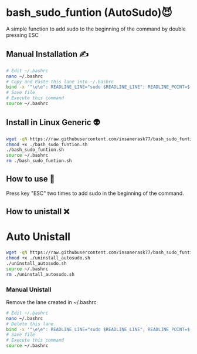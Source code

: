 # bash_sudo_funtion (AutoSudo):smiling_imp:
A simple function to add sudo to the beginning of the command by double pressing ESC

## Manual Installation :writing_hand:
```bash
# Edit ~/.bashrc
nano ~/.bashrc
# Copy and Paste this lane into ~/.bashrc
bind -x '"\e\e": READLINE_LINE="sudo $READLINE_LINE"; READLINE_POINT=$((READLINE_POINT + 5))'
# Save file
# Execute this command
source ~/.bashrc

```

## Install in Linux Generic :alien:

```bash
wget -qN https://raw.githubusercontent.com/insanerask77/bash_sudo_funtion/main/bash_sudo_funtion.sh
chmod +x ./bash_sudo_funtion.sh
./bash_sudo_funtion.sh
source ~/.bashrc
rm ./bash_sudo_funtion.sh
```

## How to use :book:

 Press key "ESC" two times to add sudo in the beginning of the command.

## How to unistall :x:
# Auto Unistall
```bash
wget -qN https://raw.githubusercontent.com/insanerask77/bash_sudo_funtion/main/uninstall_autosudo.sh
chmod +x ./uninstall_autosudo.sh
./uninstall_autosudo.sh
source ~/.bashrc
rm ./uninstall_autosudo.sh
```
### Manual Unistall
 Remove the lane created in ~/.bashrc

 ```bash
# Edit ~/.bashrc
nano ~/.bashrc
# Delete this lane
bind -x '"\e\e": READLINE_LINE="sudo $READLINE_LINE"; READLINE_POINT=$((READLINE_POINT + 5))'
# Save file
# Execute this command
source ~/.bashrc
 ```
